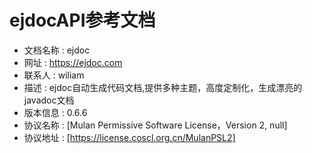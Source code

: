 # ejdocAPI参考文档
* 文档名称 : ejdoc
* 网址 : https://ejdoc.com
* 联系人 : wiliam
* 描述 : ejdoc自动生成代码文档,提供多种主题，高度定制化，生成漂亮的javadoc文档
* 版本信息 : 0.6.6
* 协议名称 : [Mulan Permissive Software License，Version 2, null]
* 协议地址 : [https://license.coscl.org.cn/MulanPSL2]


